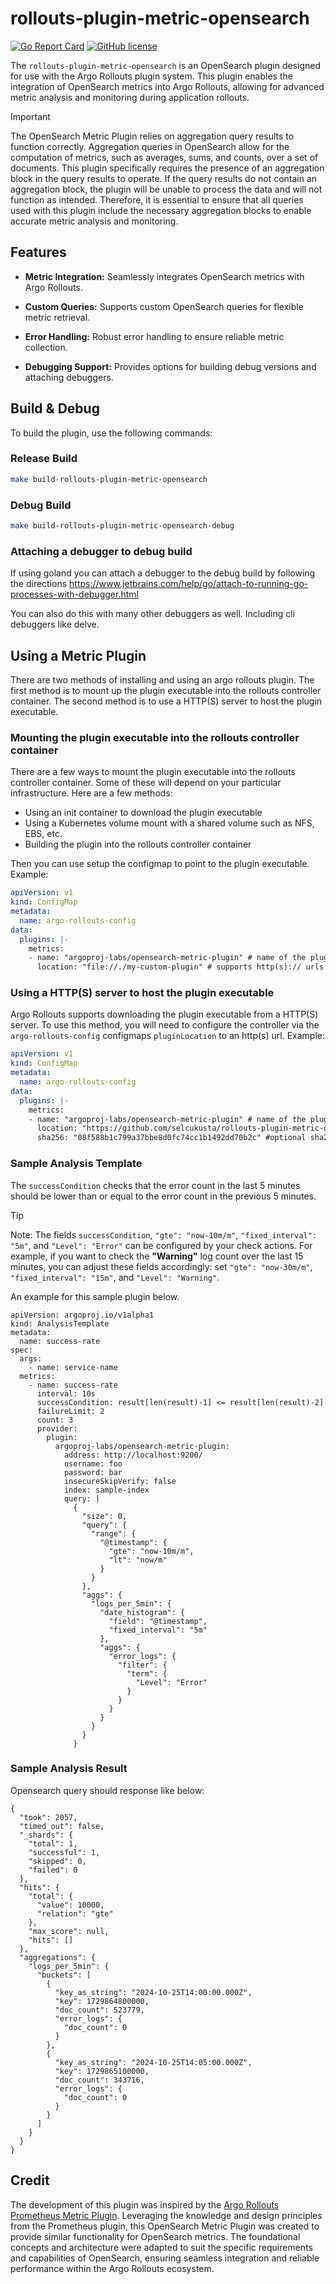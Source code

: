 # rollouts-plugin-metric-opensearch

[![Go Report Card](https://goreportcard.com/badge/github.com/selcukusta/rollouts-plugin-metric-opensearch)](https://goreportcard.com/report/github.com/selcukusta/rollouts-plugin-metric-opensearch)
[![GitHub license](https://img.shields.io/badge/license-MIT-blue.svg)](https://github.com/selcukusta/rollouts-plugin-metric-opensearch/blob/master/LICENSE)

The `rollouts-plugin-metric-opensearch` is an OpenSearch plugin designed for use with the Argo Rollouts plugin system. This plugin enables the integration of OpenSearch metrics into Argo Rollouts, allowing for advanced metric analysis and monitoring during application rollouts.

> [!IMPORTANT]
> The OpenSearch Metric Plugin relies on aggregation query results to function correctly. Aggregation queries in OpenSearch allow for the computation of metrics, such as averages, sums, and counts, over a set of documents. This plugin specifically requires the presence of an aggregation block in the query results to operate. If the query results do not contain an aggregation block, the plugin will be unable to process the data and will not function as intended. Therefore, it is essential to ensure that all queries used with this plugin include the necessary aggregation blocks to enable accurate metric analysis and monitoring.

## Features

- **Metric Integration:** Seamlessly integrates OpenSearch metrics with Argo Rollouts.

- **Custom Queries:** Supports custom OpenSearch queries for flexible metric retrieval.

- **Error Handling:** Robust error handling to ensure reliable metric collection.

- **Debugging Support:** Provides options for building debug versions and attaching debuggers.

## Build & Debug

To build the plugin, use the following commands:

### Release Build

```bash
make build-rollouts-plugin-metric-opensearch
```

### Debug Build

```bash
make build-rollouts-plugin-metric-opensearch-debug
```

### Attaching a debugger to debug build

If using goland you can attach a debugger to the debug build by following the directions https://www.jetbrains.com/help/go/attach-to-running-go-processes-with-debugger.html

You can also do this with many other debuggers as well. Including cli debuggers like delve.

## Using a Metric Plugin

There are two methods of installing and using an argo rollouts plugin. The first method is to mount up the plugin executable
into the rollouts controller container. The second method is to use a HTTP(S) server to host the plugin executable.

### Mounting the plugin executable into the rollouts controller container

There are a few ways to mount the plugin executable into the rollouts controller container. Some of these will depend on your
particular infrastructure. Here are a few methods:

- Using an init container to download the plugin executable
- Using a Kubernetes volume mount with a shared volume such as NFS, EBS, etc.
- Building the plugin into the rollouts controller container

Then you can use setup the configmap to point to the plugin executable. Example:

```yaml
apiVersion: v1
kind: ConfigMap
metadata:
  name: argo-rollouts-config
data:
  plugins: |-
    metrics:
    - name: "argoproj-labs/opensearch-metric-plugin" # name of the plugin uses the name to find this configuration, it must match the name required by the plugin
      location: "file://./my-custom-plugin" # supports http(s):// urls and file://
```

### Using a HTTP(S) server to host the plugin executable

Argo Rollouts supports downloading the plugin executable from a HTTP(S) server. To use this method, you will need to
configure the controller via the `argo-rollouts-config` configmaps `pluginLocation` to an http(s) url. Example:

```yaml
apiVersion: v1
kind: ConfigMap
metadata:
  name: argo-rollouts-config
data:
  plugins: |-
    metrics:
    - name: "argoproj-labs/opensearch-metric-plugin" # name of the plugin uses the name to find this configuration, it must match the name required by the plugin
      location: "https://github.com/selcukusta/rollouts-plugin-metric-opensearch/releases/download/v0.0.1/rollouts-plugin-metric-opensearch-linux-amd64" # supports http(s):// urls and file://
      sha256: "08f588b1c799a37bbe8d0fc74cc1b1492dd70b2c" #optional sha256 checksum of the plugin executable
```

### Sample Analysis Template

The `successCondition` checks that the error count in the last 5 minutes should be lower than or equal to the error count in the previous 5 minutes.

> [!TIP]
> Note: The fields `successCondition`, `"gte": "now-10m/m"`, `"fixed_interval": "5m"`, and `"Level": "Error"` can be configured by your check actions. For example, if you want to check the **"Warning"** log count over the last 15 minutes, you can adjust these fields accordingly: set `"gte": "now-30m/m"`, `"fixed_interval": "15m"`, and `"Level": "Warning"`.

An example for this sample plugin below.

```
apiVersion: argoproj.io/v1alpha1
kind: AnalysisTemplate
metadata:
  name: success-rate
spec:
  args:
    - name: service-name
  metrics:
    - name: success-rate
      interval: 10s
      successCondition: result[len(result)-1] <= result[len(result)-2]
      failureLimit: 2
      count: 3
      provider:
        plugin:
          argoproj-labs/opensearch-metric-plugin:
            address: http://localhost:9200/
            username: foo
            password: bar
            insecureSkipVerify: false
            index: sample-index
            query: |
              {
                "size": 0,
                "query": {
                  "range": {
                    "@timestamp": {
                      "gte": "now-10m/m",
                      "lt": "now/m"
                    }
                  }
                },
                "aggs": {
                  "logs_per_5min": {
                    "date_histogram": {
                      "field": "@timestamp",
                      "fixed_interval": "5m"
                    },
                    "aggs": {
                      "error_logs": {
                        "filter": {
                          "term": {
                            "Level": "Error"
                          }
                        }
                      }
                    }
                  }
                }
              }
```

### Sample Analysis Result

Opensearch query should response like below:

```
{
  "took": 2057,
  "timed_out": false,
  "_shards": {
    "total": 1,
    "successful": 1,
    "skipped": 0,
    "failed": 0
  },
  "hits": {
    "total": {
      "value": 10000,
      "relation": "gte"
    },
    "max_score": null,
    "hits": []
  },
  "aggregations": {
    "logs_per_5min": {
      "buckets": [
        {
          "key_as_string": "2024-10-25T14:00:00.000Z",
          "key": 1729864800000,
          "doc_count": 523779,
          "error_logs": {
            "doc_count": 0
          }
        },
        {
          "key_as_string": "2024-10-25T14:05:00.000Z",
          "key": 1729865100000,
          "doc_count": 343716,
          "error_logs": {
            "doc_count": 0
          }
        }
      ]
    }
  }
}
```

## Credit

The development of this plugin was inspired by the [Argo Rollouts Prometheus Metric Plugin](https://github.com/argoproj-labs/rollouts-plugin-metric-sample-prometheus). Leveraging the knowledge and design principles from the Prometheus plugin, this OpenSearch Metric Plugin was created to provide similar functionality for OpenSearch metrics. The foundational concepts and architecture were adapted to suit the specific requirements and capabilities of OpenSearch, ensuring seamless integration and reliable performance within the Argo Rollouts ecosystem.
